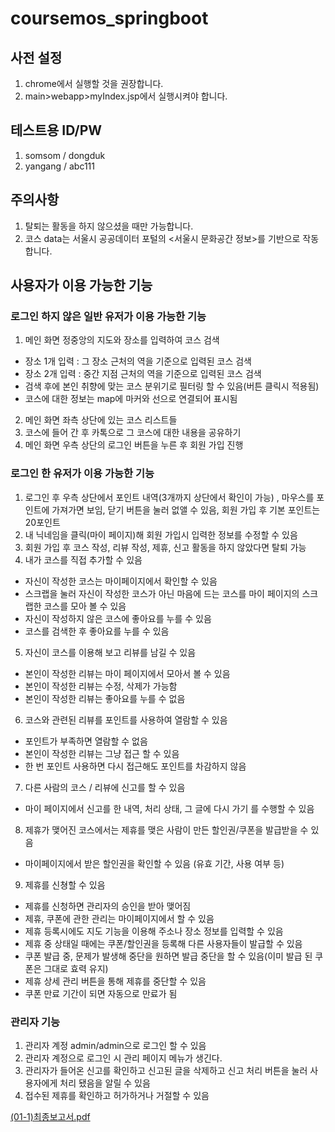 # coursemos_springboot 

## 사전 설정
1. chrome에서 실행할 것을 권장합니다.
2.  main>webapp>myIndex.jsp에서 실행시켜야 합니다.

## 테스트용 ID/PW
1. somsom / dongduk
2. yangang / abc111

## 주의사항
1. 탈퇴는 활동을 하지 않으셨을 때만 가능합니다.
2. 코스 data는 서울시 공공데이터 포털의 <서울시 문화공간 정보>를 기반으로 작동합니다.


## 사용자가 이용 가능한 기능
### 로그인 하지 않은 일반 유저가 이용 가능한 기능
1. 메인 화면 정중앙의 지도와 장소를 입력하여 코스 검색
 * 장소 1개 입력 : 그 장소 근처의 역을 기준으로 입력된 코스 검색
 * 장소 2개 입력 : 중간 지점 근처의 역을 기준으로 입력된 코스 검색
 * 검색 후에 본인 취향에 맞는 코스 분위기로 필터링 할 수 있음(버튼 클릭시 적용됨)
 * 코스에 대한 정보는 map에 마커와 선으로 연결되어 표시됨
2. 메인 화면 좌측 상단에 있는 코스 리스트들
3. 코스에 들어 간 후 카톡으로 그 코스에 대한 내용을 공유하기
4. 메인 화면 우측 상단의 로그인 버튼을 누른 후 회원 가입 진행

### 로그인 한 유저가 이용 가능한 기능
1. 로그인 후 우측 상단에서 포인트 내역(3개까지 상단에서 확인이 가능) , 마우스를 포인트에 가져가면 보임, 닫기 버튼을 눌러 없앨 수 있음, 회원 가입 후 기본 포인트는 20포인트
2. 내 닉네임을 클릭(마이 페이지)해 회원 가입시 입력한 정보를 수정할 수 있음
3. 회원 가입 후 코스 작성, 리뷰 작성, 제휴, 신고 활동을 하지 않았다면 탈퇴 가능
4. 내가 코스를 직접 추가할 수 있음
 * 자신이 작성한 코스는 마이페이지에서 확인할 수 있음 
 * 스크랩을 눌러 자신이 작성한 코스가 아닌 마음에 드는 코스를 마이 페이지의 스크랩한 코스를 모아 볼 수 있음
 * 자신이 작성하지 않은 코스에 좋아요를 누를 수 있음
 * 코스를 검색한 후 좋아요를 누를 수 있음
5. 자신이 코스를 이용해 보고 리뷰를 남길 수 있음
 * 본인이 작성한 리뷰는 마이 페이지에서 모아서 볼 수 있음
 * 본인이 작성한 리뷰는 수정, 삭제가 가능함
 * 본인이 작성한 리뷰는 좋아요를 누를 수 없음
6. 코스와 관련된 리뷰를 포인트를 사용하여 열람할 수 있음 
 * 포인트가 부족하면 열람할 수 없음 
 * 본인이 작성한 리뷰는 그냥 접근 할 수 있음
 * 한 번 포인트 사용하면 다시 접근해도 포인트를 차감하지 않음
7. 다른 사람의 코스 / 리뷰에 신고를 할 수 있음
 * 마이 페이지에서 신고를 한 내역, 처리 상태, 그 글에 다시 가기 를 수행할 수 있음
8. 제휴가 맺어진 코스에서는 제휴를 맺은 사람이 만든 할인권/쿠폰을 발급받을 수 있음
 * 마이페이지에서 받은 할인권을 확인할 수 있음 (유효 기간, 사용 여부 등)
9. 제휴를 신쳥할 수 있음
 * 제휴를 신청하면 관리자의 승인을 받아 맺어짐
 * 제휴, 쿠폰에 관한 관리는 마이페이지에서 할 수 있음
 * 제휴 등록시에도 지도 기능을 이용해 주소나 장소 정보를 입력할 수 있음
 * 제휴 중 상태일 때에는 쿠폰/할인권을 등록해 다른 사용자들이 발급할 수 있음
 * 쿠폰 발급 중, 문제가 발생해 중단을 원하면 발급 중단을 할 수 있음(이미 발급 된 쿠폰은 그대로 효력 유지)
 * 제휴 상세 관리 버튼을 통해 제휴를 중단할 수 있음
 * 쿠폰 만료 기간이 되면 자동으로 만료가 됨
 
 ### 관리자 기능
 1. 관리자 계정 admin/admin으로 로그인 할 수 있음
 2. 관리자 계정으로 로그인 시 관리 페이지 메뉴가 생긴다.
 3. 관리자가 들어온 신고를 확인하고 신고된
 글을 삭제하고 신고 처리 버튼을 눌러 사용자에게 처리 됐음을 알릴 수 있음
 4. 접수된 제휴를 확인하고 허가하거나 거절할 수 있음
 
 
 [(01-1)최종보고서.pdf](https://github.com/RainingCodes/coursemos_springboot/files/8934958/01-1.pdf)
